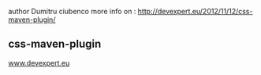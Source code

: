 author Dumitru ciubenco
more info on : http://devexpert.eu/2012/11/12/css-maven-plugin/


css-maven-plugin
--------------------------------------------------------------------
www.devexpert.eu
